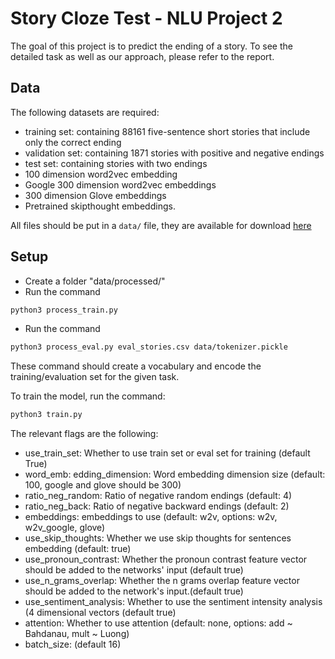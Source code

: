
# Story Cloze Test - NLU Project 2
The goal of this project is to predict the ending of a story. To see the detailed task as well as our approach, please refer to the report. 

## Data
The following datasets are required:
- training set: containing 88161 five-sentence short stories that include only the correct ending
- validation set: containing 1871 stories with positive and negative endings
- test set: containing stories with two endings
- 100 dimension word2vec embedding
- Google 300 dimension word2vec embeddings
- 300 dimension Glove embeddings
- Pretrained skipthought embeddings.

All files should be put in a `data/` file, they are available for download [here](https://polybox.ethz.ch/index.php/apps/files/?dir=/Shared/data&fileid=1404350091)

## Setup
- Create a folder "data/processed/"
- Run the command
```bash
python3 process_train.py
```
- Run the command
```bash
python3 process_eval.py eval_stories.csv data/tokenizer.pickle
```

These command should create a vocabulary and encode the training/evaluation set for the given task.

To train the model, run the command:
```bash
python3 train.py
```

The relevant flags are the following:
- use_train_set: Whether to use train set or eval set for training (default True)
- word_emb: edding_dimension: Word embedding dimension size (default: 100, google and glove should be 300)
- ratio_neg_random: Ratio of negative random endings (default: 4)
- ratio_neg_back: Ratio of negative backward endings (default: 2)
- embeddings: embeddings to use (default: w2v, options: w2v, w2v_google, glove)
- use_skip_thoughts: Whether we use skip thoughts for sentences embedding (default: true)
- use_pronoun_contrast: Whether the pronoun contrast feature vector should be added to the networks' input (default true)
- use_n_grams_overlap: Whether the n grams overlap feature vector should be added to the network's input.(default true)
- use_sentiment_analysis: Whether to use the sentiment intensity analysis (4 dimensional vectors (default true)
- attention: Whether to use attention (default: none, options: add ~ Bahdanau, mult ~ Luong)
- batch_size: (default 16)
